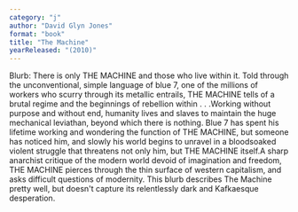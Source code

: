 ```yaml
---
category: "j"
author: "David Glyn Jones"
format: "book"
title: "The Machine"
yearReleased: "(2010)"
---
```

Blurb: There is only THE MACHINE and those who live within it. Told through the unconventional, simple language of blue 7, one of the millions of workers who scurry through its metallic entrails, THE MACHINE tells of a brutal regime and the beginnings of rebellion within . . .Working without purpose and without end, humanity lives and slaves to maintain the huge mechanical leviathan, beyond which there is nothing. Blue 7 has spent his lifetime working and wondering the function of THE MACHINE, but someone has noticed him, and slowly his world begins to unravel in a bloodsoaked violent struggle that threatens not only him, but THE MACHINE itself.A sharp anarchist critique of the modern world devoid of imagination and freedom, THE MACHINE pierces through the thin surface of western capitalism, and asks difficult questions of modernity.
This blurb describes The Machine pretty well, but doesn't capture its relentlessly dark and Kafkaesque desperation.
 
